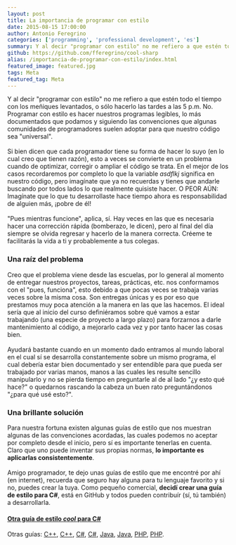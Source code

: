 ```yaml
---
layout: post
title: La importancia de programar con estilo
date: 2015-08-15 17:00:00
author: Antonio Feregrino
categories: ['programming', 'professional development', 'es']
summary: Y al decir "programar con estilo" no me refiero a que estén todo el tiempo con los meñiques levantados, o sólo hacerlo las tardes a las 5 p.m. No.
github: https://github.com/fferegrino/cool-sharp
alias: /importancia-de-programar-con-estilo/index.html
featured_image: featured.jpg
tags: Meta
featured_tag: Meta
---
```


Y al decir "programar con estilo" no me refiero a que estén todo el tiempo con los meñiques levantados, o sólo hacerlo las tardes a las 5 p.m. No. Programar con estilo es hacer nuestros programas legibles, lo más documentados que podamos y siguiendo las convenciones que algunas comunidades de programadores suelen adoptar para que nuestro código sea "universal".  
<br />
Si bien dicen que cada programador tiene su forma de hacer lo suyo (en lo cual creo que tienen razón), esto a veces se convierte en un problema cuando de optimizar, corregir o ampliar el código se trata. En el mejor de los casos recordaremos por completo lo que la variable *asdflkj* significa en nuestro código, pero imagínate que ya no recuerdas y tienes que andarle buscando por todos lados lo que realmente quisiste hacer. O PEOR AÚN: Imagínate que lo que tu desarrollaste hace tiempo ahora es responsabilidad de alguien más, ¡pobre de él!  
<br />
"Pues mientras funcione", aplica, sí. Hay veces en las que es necesaria hacer una corrección rápida (bomberazo, le dicen), pero al final del día siempre se olvida regresar y hacerlo de la manera correcta. Créeme te facilitarás la vida a ti y probablemente a tus colegas.  

### Una raíz del problema  
Creo que el problema viene desde las escuelas, por lo general al momento de entregar nuestros proyectos, tareas, prácticas, etc. nos conformamos con el "pues, funciona", esto debido a que pocas veces se trabaja varias veces sobre la misma cosa. Son entregas únicas y es por eso que prestamos muy poca atención a la manera en las que las hacemos. El ideal sería que al inicio del curso definiéramos sobre qué vamos a estar trabajando (una especie de proyecto a largo plazo) para forzarnos a darle mantenimiento al código, a mejorarlo cada vez y por tanto hacer las cosas bien.  
<br />
Ayudará bastante cuando en un momento dado entramos al mundo laboral en el cual sí se desarrolla constantemente sobre un mismo programa, el cual debería estar bien documentado y ser entendible para que pueda ser trabajado por varias manos, manos a las cuales les resulte sencillo manipularlo y no se pierda tiempo en preguntarle al de al lado "¿y esto qué hace?" o quedarnos rascando la cabeza un buen rato preguntándonos "¿para qué usé esto?".  

### Una brillante solución
Para nuestra fortuna existen algunas guías de estilo que nos muestran algunas de las convenciones acordadas, las cuales podemos no aceptar por completo desde el inicio, pero sí es importante tenerlas en cuenta. Claro que uno puede inventar sus propias normas, **lo importante es aplicarlas consistentemente**.  
<br />
Amigo programador, te dejo unas guías de estilo que me encontré por ahí (en internet), recuerda que seguro hay alguna para tu lenguaje favorito y si no, puedes crear la tuya. Como pequeño comercial, **decidí crear una guía de estilo para C#**, está en GitHub y todos pueden contribuír (sí, tú también) a desarrollarla.
<br />  
	
#### [Otra guía de estilo *cool* para C#](https://github.com/fferegrino/cool-sharp/)
Otras guías: [C++](https://sites.google.com/site/fferegrinostorage/-getguiasdeestilo/estilosCPlusPlus1.htm?attredirects=0&d=1), [C++](https://sites.google.com/site/fferegrinostorage/-getguiasdeestilo/estilosCPlusPlus2.pdf?attredirects=0&d=1), [C#](https://sites.google.com/site/fferegrinostorage/-getguiasdeestilo/estilosCsharp1.pdf?attredirects=0&d=1), [C#](https://sites.google.com/site/fferegrinostorage/-getguiasdeestilo/estilosCsharp2.pdf?attredirects=0&d=1), [Java](https://sites.google.com/site/fferegrinostorage/-getguiasdeestilo/estilosJava1.pdf?attredirects=0&d=1), [Java](https://sites.google.com/site/fferegrinostorage/-getguiasdeestilo/estilosJava.pdf?attredirects=0&d=1), [PHP](https://sites.google.com/site/fferegrinostorage/-getguiasdeestilo/estilosPHP1.htm?attredirects=0&d=1), [PHP](https://sites.google.com/site/fferegrinostorage/-getguiasdeestilo/estilosPHP.htm?attredirects=0&d=1).
